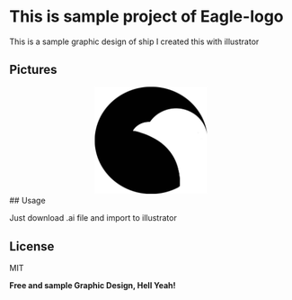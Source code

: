 # This is sample project of Eagle-logo

This is a sample graphic design of ship I created this with illustrator


## Pictures

<div style="text-align: center">
 <img src="https://github.com/MarzieMemarian/Eagle-logo/blob/master/screenshot/Eagle%20logo.jpg?raw=true" width="200"/>

</div>
## Usage

Just download .ai file and import to illustrator

## License
MIT

**Free and sample Graphic Design, Hell Yeah!**


